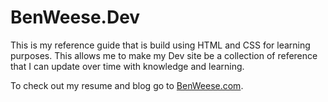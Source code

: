 # BenWeese.Dev

This is my reference guide that is build using HTML and CSS for learning purposes. This allows me to make my Dev site be a collection of reference that I can update over time with knowledge and learning.

To check out my resume and blog go to [BenWeese.com](https://benweese.com).
